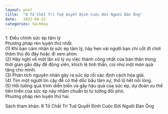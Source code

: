 ```yaml
---
layout: post
title:  "8 Tố Chất Trí Tuệ Quyết Định Cuộc Đời Người Đàn Ông"
date:   2022-04-22
categories: SachHay
---
```

1: Điều chỉnh sức ép tâm lý
<br/>Phương pháp rèn luyện thứ nhất.
<br/>(1) Khi bạn cảm nhận bị sức ép tâm lý, hãy hẹn vài người bạn chí cốt đi chơi thăm thú đó đây hoặc đi xem phim.
<br/>(2) Hãy nghĩ về một lần xử lý vụ việc thành công nhất của bản thân trong thời gian gần đây để động viên, khích
lệ tinh thần, coi như một món quà tặng cho mình.
<br/>(3) Phân tích nguyên nhân gây ra sức ép rồi xác định cách hóa giải.
<br/>(4) Tìm một người tin cậy để có thể dốc bầu tâm sự, thổ lộ hết nỗi lòng.
<br/>(5) Hồi tưởng quá trình diễn biến và gây hậu quả của sức ép, dự đoán xu thế tiến triển của sức ép này nhằm chuẩn bị
tư tưởng đối phó.
<br/>Phương pháp rèn luyện thứ hai.

Sách tham khảo: 8 Tố Chất Trí Tuệ Quyết Định Cuộc Đời Người Đàn Ông